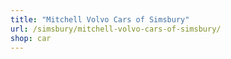 ```yaml
---
title: "Mitchell Volvo Cars of Simsbury"
url: /simsbury/mitchell-volvo-cars-of-simsbury/
shop: car
---
```


